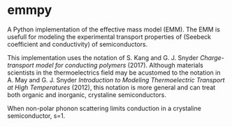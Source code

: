 # emmpy
A Python implementation of the effective mass model (EMM). The EMM is usefull for modeling the experimental transport properties of (Seebeck coefficient and conductivity) of semiconductors. 

This implementation uses the notation of S. Kang and G. J. Snyder _Charge-transport model for conducting polymers_ (2017). Although materials scientists in the thermoelectrics field may be acustomed to the notation in A. May and G. J. Snyder _Introduction to Modeling Thermoelectric Transport at High Temperatures_ (2012), this notation is more general and can treat both organic and inorganic, crystaline semiconductors.

When non-polar phonon scattering limits conduction in a crystaline semiconductor, s=1.
